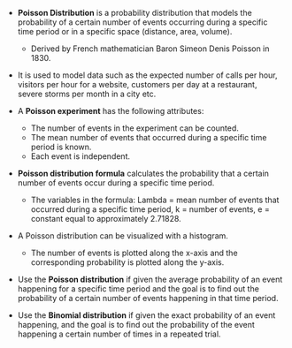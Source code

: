 * **Poisson Distribution** is a probability distribution that models the probability of a certain number of events occurring during a specific time period or in a specific space (distance, area, volume).
    * Derived by French mathematician Baron Simeon Denis Poisson in 1830.

* It is used to model data such as the expected number of calls per hour, visitors per hour for a website, customers per day at a restaurant, severe storms per month in a city etc.

* A **Poisson experiment** has the following attributes:
    * The number of events in the experiment can be counted.
    * The mean number of events that occurred during a specific time period is known.
    * Each event is independent.

* **Poisson distribution formula** calculates the probability that a certain number of events occur during a specific time period.
    * The variables in the formula: Lambda = mean number of events that occurred during a specific time period, k = number of events, e = constant equal to approximately 2.71828.

* A Poisson distribution can be visualized with a histogram.
    * The number of events is plotted along the x-axis and the corresponding probability is plotted along the y-axis.

* Use the **Poisson distribution** if given the average probability of an event happening for a specific time period and the goal is to find out the probability of a certain number of events happening in that time period.

* Use the **Binomial distribution** if given the exact probability of an event happening, and the goal is to find out the probability of the event happening a certain number of times in a repeated trial.
